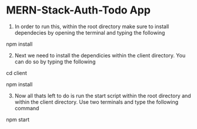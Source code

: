 # MERN-Stack-Auth-Todo App

1. In order to run this, within the root directory make sure to install dependecies by opening the terminal and typing the following

npm install

2. Next we need to install the dependicies within the client directory. You can do so by typing the following

cd client

npm install

3. Now all thats left to do is run the start script within the root directory and within the client directory. Use two terminals and type the following command

npm start
